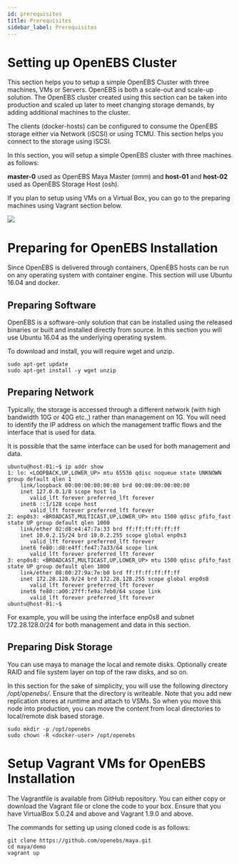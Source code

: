 ```yaml
---
id: prerequisites
title: Prerequisites
sidebar_label: Prerequisites
---
```


Setting up OpenEBS Cluster
==========================

This section helps you to setup a simple OpenEBS Cluster with three machines, VMs or Servers. OpenEBS is both a scale-out and scale-up solution. The OpenEBS cluster created using this section can be taken into production and scaled up later to meet changing storage demands, by adding additional machines to the cluster.

The clients (docker-hosts) can be configured to consume the OpenEBS storage either via Network (iSCSI) or using TCMU. This section helps you connect to the storage using iSCSI.

In this section, you will setup a simple OpenEBS cluster with three machines as follows:

**master-0** used as OpenEBS Maya Master (omm) and **host-01** and **host-02** used as OpenEBS Storage Host (osh).

If you plan to setup using VMs on a Virtual Box, you can go to the preparing machines using Vagrant section below.

![](/_static/gettingstarted.png%0A%20:align:%20center)

Preparing for OpenEBS Installation
==============================================

Since OpenEBS is delivered through containers, OpenEBS hosts can be run on any operating system with container engine. This section will use Ubuntu 16.04 and docker.

## Preparing Software

OpenEBS is a software-only solution that can be installed using the released binaries or built and installed directly from source. In this section you will use Ubuntu 16.04 as the underlying operating system.

To download and install, you will require wget and unzip.

    sudo apt-get update
    sudo apt-get install -y wget unzip

## Preparing Network

Typically, the storage is accessed through a different network (with high bandwidth 10G or 40G etc.,) rather than management on 1G. You will need to identify the IP address on which the management traffic flows and the interface that is used for data.

It is possible that the same interface can be used for both management and data.

    ubuntu@host-01:~$ ip addr show
    1: lo: <LOOPBACK,UP,LOWER_UP> mtu 65536 qdisc noqueue state UNKNOWN group default qlen 1
        link/loopback 00:00:00:00:00:00 brd 00:00:00:00:00:00
        inet 127.0.0.1/8 scope host lo
           valid_lft forever preferred_lft forever
        inet6 ::1/128 scope host 
           valid_lft forever preferred_lft forever
    2: enp0s3: <BROADCAST,MULTICAST,UP,LOWER_UP> mtu 1500 qdisc pfifo_fast state UP group default qlen 1000
        link/ether 02:d8:e4:47:7a:33 brd ff:ff:ff:ff:ff:ff
        inet 10.0.2.15/24 brd 10.0.2.255 scope global enp0s3
           valid_lft forever preferred_lft forever
        inet6 fe80::d8:e4ff:fe47:7a33/64 scope link 
           valid_lft forever preferred_lft forever
    3: enp0s8: <BROADCAST,MULTICAST,UP,LOWER_UP> mtu 1500 qdisc pfifo_fast state UP group default qlen 1000
        link/ether 08:00:27:9a:7e:b0 brd ff:ff:ff:ff:ff:ff
        inet 172.28.128.9/24 brd 172.28.128.255 scope global enp0s8
           valid_lft forever preferred_lft forever
        inet6 fe80::a00:27ff:fe9a:7eb0/64 scope link 
           valid_lft forever preferred_lft forever
    ubuntu@host-01:~$ 

For example, you will be using the interface enp0s8 and subnet 172.28.128.0/24 for both management and data in this section.

## Preparing Disk Storage

You can use maya to manage the local and remote disks. Optionally create RAID and file system layer on top of the raw disks, and so on.

In this section for the sake of simplicity, you will use the following directory */opt/openebs/*. Ensure that the directory is writeable. Note that you add new replication stores at runtime and attach to VSMs. So when you move this node into production, you can move the content from local directories to local/remote disk based storage.

    sudo mkdir -p /opt/openebs
    sudo chown -R <docker-user> /opt/openebs

Setup Vagrant VMs for OpenEBS Installation
===========================================

The Vagrantfile is available from GitHub repository. You can either copy or download the Vagrant file or clone the code to your box. Ensure that you have VirtualBox 5.0.24 and above and Vagrant 1.9.0 and above.

The commands for setting up using cloned code is as follows:

    git clone https://github.com/openebs/maya.git
    cd maya/demo
    vagrant up

<script> 

```
(function(h,o,t,j,a,r){ h.hj=h.hj||function(){(h.hj.q=h.hj.q||[]).push(arguments)}; h.hjSettings={hjid:785693,hjsv:6}; a=o.getElementsByTagName('head')[0]; r=o.createElement('script');r.async=1; r.src=t+h.hjSettings.hjid+j+h._hjSettings.hjsv; a.appendChild(r); })(window,document,'https://static.hotjar.com/c/hotjar-','.js?sv='); 
```

</script>